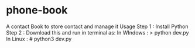# phone-book
A contact Book to store contact and manage it 
Usage
Step 1 : Install Python
Step 2 : Download this and run in terminal as:
              In WIndows : > python dev.py
              In Linux   : # python3 dev.py
